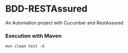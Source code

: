# BDD-RESTAssured
An Automation project with Cucumber and RestAssured

### Execution with Maven
`mvn clean test -X`